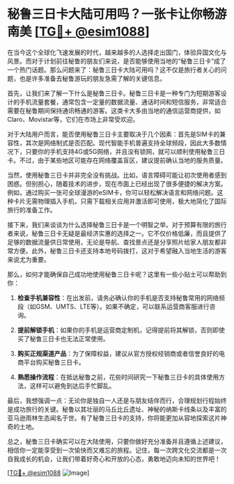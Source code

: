 # 秘鲁三日卡大陆可用吗？一张卡让你畅游南美 [[TG💪+ @esim1088](https://t.me/s/esim1088)]

在当今这个全球化飞速发展的时代，越来越多的人选择走出国门，体验异国文化与风景。而对于计划前往秘鲁的朋友们来说，是否能够使用当地的“秘鲁三日卡”成了一个热门话题。那么问题来了：秘鲁三日卡大陆可用吗？这不仅是旅行者关心的问题，也是许多准备去秘鲁游玩的朋友急需了解的关键信息。

首先，让我们来了解一下什么是秘鲁三日卡。秘鲁三日卡是一种专门为短期游客设计的手机流量套餐，通常包含一定量的数据流量、通话时间和短信服务，非常适合需要在秘鲁期间保持通讯畅通的游客。这类卡大多由当地的通信运营商提供，如Claro、Movistar等，它们在市场上非常受欢迎。

对于大陆用户而言，能否使用秘鲁三日卡主要取决于几个因素：首先是SIM卡的兼容性，其次是网络制式是否匹配。现代智能手机普遍支持全球频段，因此大多数情况下，只要你的手机支持4G或5G网络，并且没有锁网，就可以顺利使用秘鲁三日卡。不过，由于某些地区可能存在网络覆盖盲区，建议提前确认当地的服务质量。

当然，使用秘鲁三日卡并非完全没有挑战。比如，语言障碍可能让初次使用者感到困惑。但别担心，随着技术的进步，现在市面上已经出现了很多便捷的解决方案。例如，通过购买一张可全球漫游的eSIM卡，你可以轻松解决语言和网络问题。这种卡片无需物理插入手机，只需下载相关应用并激活即可使用，极大地简化了国际旅行的准备工作。

接下来，我们来谈谈为什么选择秘鲁三日卡是一个明智之举。对于预算有限的旅行者来说，秘鲁三日卡无疑是最经济实惠的选择之一。它不仅价格低廉，而且提供了足够的数据流量供日常使用，无论是导航、查找景点还是分享照片给家人朋友都非常方便。此外，秘鲁三日卡还支持本地号码拨打，这对于希望融入当地生活的游客来说尤为重要。

那么，如何才能确保自己成功地使用秘鲁三日卡呢？这里有一些小贴士可以帮助到你：

1. **检查手机兼容性**：在出发前，请务必确认你的手机是否支持秘鲁常用的网络频段（如GSM、UMTS、LTE等）。如果不确定，可以联系运营商客服进行咨询。
   
2. **提前解锁手机**：如果你的手机是运营商定制机，记得提前将其解锁，否则即使买了秘鲁三日卡也无法正常使用。
   
3. **购买正规渠道产品**：为了保障权益，建议从官方授权经销商或者信誉良好的电商平台购买秘鲁三日卡。
   
4. **熟悉操作流程**：在抵达秘鲁之前，花些时间研究一下秘鲁三日卡的具体使用方法，这样可以避免到达后手忙脚乱。

最后，我想强调一点：无论你是独自一人还是与朋友结伴而行，合理规划行程始终是成功旅行的关键。秘鲁以其壮丽的马丘比丘遗址、神秘的纳斯卡线条以及丰富的亚马逊雨林生态闻名于世。有了秘鲁三日卡的支持，你将能更加从容地探索这片神奇的土地。

总之，秘鲁三日卡确实可以在大陆使用，只要你做好充分准备并且遵循上述建议，相信你一定能享受到一次愉快而又难忘的旅程。记住，每一次跨文化交流都是一次自我成长的机会，让我们带着好奇心和开放的心态，勇敢地迈向未知的世界吧！

[[TG💪+ @esim1088](https://t.me/s/esim1088) ![Image](https://i.postimg.cc/4NQfJmqS/Snipaste-2025-05-13-00-14-12.png)]